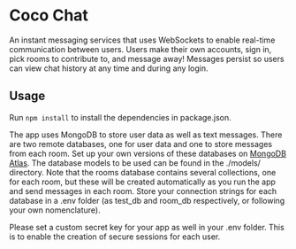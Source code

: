 # Coco Chat

An instant messaging services that uses WebSockets to enable real-time communication between users. Users make their own accounts, sign in, pick rooms to contribute to, and message away! Messages persist so users can view chat history at any time and during any login.

## Usage

Run
```npm install``` to install the dependencies in package.json.

The app uses MongoDB to store user data as well as text messages. There are two remote databases, one for user data and one to store messages from each room.
Set up your own versions of these databases on [MongoDB Atlas](https://account.mongodb.com/account/login). The database models to be used can be found in the ./models/ directory.
Note that the rooms database contains several collections, one for each room, but these will be created automatically as you run the app and send messages in each room.
Store your connection strings for each database in a .env folder (as test_db and room_db respectively, or following your own nomenclature).

Please set a custom secret key for your app as well in your .env folder. This is to enable the creation of secure sessions for each user.
